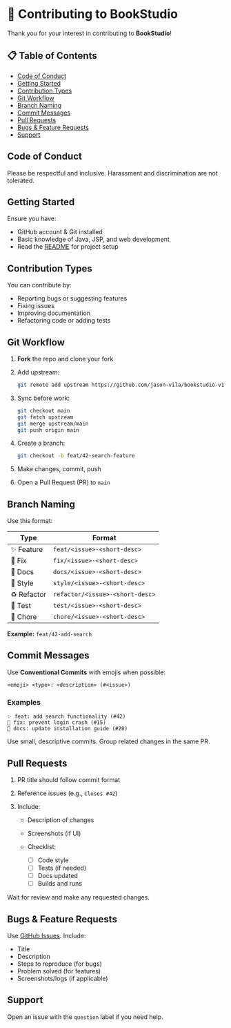 # 🤝 Contributing to BookStudio

Thank you for your interest in contributing to **BookStudio**!

## 📋 Table of Contents

* [Code of Conduct](#code-of-conduct)
* [Getting Started](#getting-started)
* [Contribution Types](#contribution-types)
* [Git Workflow](#git-workflow)
* [Branch Naming](#branch-naming)
* [Commit Messages](#commit-messages)
* [Pull Requests](#pull-requests)
* [Bugs & Feature Requests](#bugs--feature-requests)
* [Support](#support)

## Code of Conduct

Please be respectful and inclusive. Harassment and discrimination are not tolerated.

## Getting Started

Ensure you have:

* GitHub account & Git installed
* Basic knowledge of Java, JSP, and web development
* Read the [README](README.md) for project setup

## Contribution Types

You can contribute by:

* Reporting bugs or suggesting features
* Fixing issues
* Improving documentation
* Refactoring code or adding tests

## Git Workflow

1. **Fork** the repo and clone your fork
2. Add upstream:

   ```bash
   git remote add upstream https://github.com/jason-vila/bookstudio-v1.git
   ```
3. Sync before work:

   ```bash
   git checkout main
   git fetch upstream
   git merge upstream/main
   git push origin main
   ```
4. Create a branch:

   ```bash
   git checkout -b feat/42-search-feature
   ```
5. Make changes, commit, push
6. Open a Pull Request (PR) to `main`

## Branch Naming

Use this format:

| Type        | Format                          |
| ----------- | ------------------------------- |
| ✨ Feature   | `feat/<issue>-<short-desc>`     |
| 🐛 Fix      | `fix/<issue>-<short-desc>`      |
| 📝 Docs     | `docs/<issue>-<short-desc>`     |
| 🎨 Style    | `style/<issue>-<short-desc>`    |
| ♻️ Refactor | `refactor/<issue>-<short-desc>` |
| 🧪 Test     | `test/<issue>-<short-desc>`     |
| 🔧 Chore    | `chore/<issue>-<short-desc>`    |

**Example:** `feat/42-add-search`

## Commit Messages

Use **Conventional Commits** with emojis when possible:

```
<emoji> <type>: <description> (#<issue>)
```

### Examples

```
✨ feat: add search functionality (#42)
🐛 fix: prevent login crash (#15)
📝 docs: update installation guide (#20)
```

Use small, descriptive commits. Group related changes in the same PR.

## Pull Requests

1. PR title should follow commit format
2. Reference issues (e.g., `Closes #42`)
3. Include:

   * Description of changes
   * Screenshots (if UI)
   * Checklist:

     * [ ] Code style
     * [ ] Tests (if needed)
     * [ ] Docs updated
     * [ ] Builds and runs

Wait for review and make any requested changes.

## Bugs & Feature Requests

Use [GitHub Issues](https://github.com/jason-vila/bookstudio-v1/issues). Include:

* Title
* Description
* Steps to reproduce (for bugs)
* Problem solved (for features)
* Screenshots/logs (if applicable)

## Support

Open an issue with the `question` label if you need help.